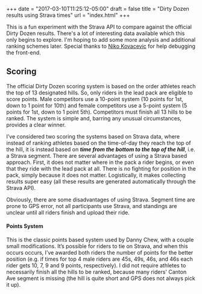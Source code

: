 +++
date = "2017-03-10T11:25:12-05:00"
draft = false
title = "Dirty Dozen results using Strava times"
url = "index.html"
+++

This is a fun experiment with the Strava API to compare against the official Dirty Dozen results. There's a lot of interesting data available which this only begins to explore. I'm hoping to add some more analysis and additional ranking schemes later. Special thanks to [Niko Kovacevic](https://github.com/nikovacevic/) for help debugging the front-end.

Scoring
-------
The official Dirty Dozen scoring system is based on the order athletes reach the top of 13 designated hills. So, only riders in the lead pack are eligible to score points. Male competitors use a 10-point system (10 points for 1st, down to 1 point for 10th) and female competitors use a 5-point system (5 points for 1st, down to 1 point 5th). Competitors must finish all 13 hills to be ranked. The system is simple and, barring any unusual circumstances, provides a clear winner.

I’ve considered two scoring the systems based on Strava data, where instead of ranking athletes based on the time-of-day they reach the top of the hill, it is instead based on ***time from the bottom to the top of the hill***, i.e. a Strava segment. There are several advantages of using a Strava based approach. First, it does not matter where in the pack a rider begins, or even that they ride with the lead pack at all. There is no fighting for position in the pack, simply because it does not matter. Logistically, it makes collecting results super easy (all these results are generated automatically through the Strava API).

Obviously, there are some disadvantages of using Strava. Segment time are prone to GPS error, not all participants use Strava, and standings are unclear until all riders finish and upload their ride.

#### Points System
This is the classic points based system used by Danny Chew, with a couple small modifications. It’s possible for riders to tie on Strava, and when this occurs occurs, I’ve awarded both riders the number of points for the better position (e.g. if times for top 4 male riders are 45s, 49s, 46s, and 46s each rider gets 10, 7, 9 and 9 points, respectively). I did not require athletes to necessarily finish all the hills to be ranked, because many riders' Canton Ave segment is missing (the hill is quite short and GPS does not always pick it up).

